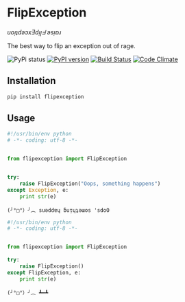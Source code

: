# FlipException
_uoᴉʇdǝɔxƎdᴉꞁᖵ ǝsᴉɐɹ_

The best way to flip an exception out of rage.

![PyPi status](https://img.shields.io/pypi/status/flipexception.svg)
[![PyPI version](https://badge.fury.io/py/flipexception.svg)](https://badge.fury.io/py/flipexception)
[![Build Status](https://travis-ci.org/xeBuz/FlipException.svg?branch=master)](https://travis-ci.org/xeBuz/FlipException)
[![Code Climate](https://codeclimate.com/github/xeBuz/FlipException/badges/gpa.svg)](https://codeclimate.com/github/xeBuz/FlipException)


## Installation
```bash
pip install flipexception
```


## Usage

```python
#!/usr/bin/env python
# -*- coding: utf-8 -*-


from flipexception import FlipException


try:
    raise FlipException("Oops, something happens")
except Exception, e:
    print str(e)
```

```
(╯°□°）╯︵ suǝddɐɥ ƃuᴉɥʇǝɯos 'sdoO
```



```python
#!/usr/bin/env python
# -*- coding: utf-8 -*-


from flipexception import FlipException
    
try:
    raise FlipException()
except FlipException, e:
    print str(e)
```

```
(╯°□°）╯︵ ┻━┻
```


